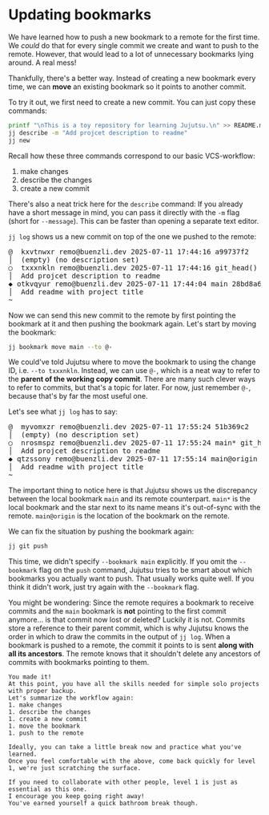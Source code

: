 # Updating bookmarks

We have learned how to push a new bookmark to a remote for the first time.
We _could_ do that for every single commit we create and want to push to the remote.
However, that would lead to a lot of unnecessary bookmarks lying around.
A real mess!

Thankfully, there's a better way.
Instead of creating a new bookmark every time, we can **move** an existing bookmark so it points to another commit.

To try it out, we first need to create a new commit.
You can just copy these commands:

```sh
printf "\nThis is a toy repository for learning Jujutsu.\n" >> README.md
jj describe -m "Add projcet description to readme"
jj new
```

Recall how these three commands correspond to our basic VCS-workflow:
1. make changes
1. describe the changes
1. create a new commit

There's also a neat trick here for the `describe` command:
If you already have a short message in mind, you can pass it directly with the `-m` flag (short for `--message`).
This can be faster than opening a separate text editor.

`jj log` shows us a new commit on top of the one we pushed to the remote:

<!-- generated by aha script -->
<pre class="aha">
<span class="bold "></span><span class="bold green ">@</span>  <span class="bold "></span><span class="bold highlighted purple ">k</span><span class="bold highlighted dimgray ">xvtnwxr</span><span class="bold "> </span><span class="bold yellow ">remo@buenzli.dev</span><span class="bold "> </span><span class="bold highlighted cyan ">2025-07-11 17:44:16</span><span class="bold "> </span><span class="bold highlighted blue ">a</span><span class="bold highlighted dimgray ">99737f2</span><span class="bold "></span>
│  <span class="bold "></span><span class="bold highlighted green ">(empty)</span><span class="bold "> </span><span class="bold highlighted green ">(no description set)</span><span class="bold "></span>
○  <span class="bold "></span><span class="bold purple ">t</span><span class="highlighted dimgray ">xxxnkln</span> <span class="yellow ">remo@buenzli.dev</span> <span class="cyan ">2025-07-11 17:44:16</span> <span class="green ">git_head()</span> <span class="bold "></span><span class="bold blue ">23</span><span class="highlighted dimgray ">2d89bf</span>
│  Add projcet description to readme
<span class="bold "></span><span class="bold highlighted cyan ">◆</span> <span class="bold "></span><span class="bold purple ">o</span><span class="highlighted dimgray ">tkvqyur</span> <span class="yellow ">remo@buenzli.dev</span> <span class="cyan ">2025-07-11 17:44:04</span> <span class="purple ">main</span> <span class="bold "></span><span class="bold blue ">28</span><span class="highlighted dimgray ">bd8a65</span>
│  Add readme with project title
~
</pre>

Now we can send this new commit to the remote by first pointing the bookmark at it and then pushing the bookmark again.
Let's start by moving the bookmark:

```sh
jj bookmark move main --to @-
```

We could've told Jujutsu where to move the bookmark to using the change ID, i.e. `--to txxxnkln`.
Instead, we can use `@-`, which is a neat way to refer to the **parent of the working copy commit**.
There are many such clever ways to refer to commits, but that's a topic for later.
For now, just remember `@-`, because that's by far the most useful one.

Let's see what `jj log` has to say:

<!-- generated by aha script -->
<pre class="aha">
<span class="bold "></span><span class="bold green ">@</span>  <span class="bold "></span><span class="bold highlighted purple ">m</span><span class="bold highlighted dimgray ">yvomxzr</span><span class="bold "> </span><span class="bold yellow ">remo@buenzli.dev</span><span class="bold "> </span><span class="bold highlighted cyan ">2025-07-11 17:55:24</span><span class="bold "> </span><span class="bold highlighted blue ">5</span><span class="bold highlighted dimgray ">1b369c2</span><span class="bold "></span>
│  <span class="bold "></span><span class="bold highlighted green ">(empty)</span><span class="bold "> </span><span class="bold highlighted green ">(no description set)</span><span class="bold "></span>
○  <span class="bold "></span><span class="bold purple ">n</span><span class="highlighted dimgray ">rosmspz</span> <span class="yellow ">remo@buenzli.dev</span> <span class="cyan ">2025-07-11 17:55:24</span> <span class="purple ">main*</span> <span class="green ">git_head()</span> <span class="bold "></span><span class="bold blue ">c</span><span class="highlighted dimgray ">59322ad</span>
│  Add projcet description to readme
<span class="bold "></span><span class="bold highlighted cyan ">◆</span> <span class="bold "></span><span class="bold purple ">q</span><span class="highlighted dimgray ">tzssony</span> <span class="yellow ">remo@buenzli.dev</span> <span class="cyan ">2025-07-11 17:55:14</span> <span class="purple ">main@origin</span> <span class="bold "></span><span class="bold blue ">3</span><span class="highlighted dimgray ">812d571</span>
│  Add readme with project title
~
</pre>

The important thing to notice here is that Jujutsu shows us the discrepancy between the local bookmark `main` and its remote counterpart.
`main*` is the local bookmark and the star next to its name means it's out-of-sync with the remote.
`main@origin` is the location of the bookmark on the remote.

We can fix the situation by pushing the bookmark again:

```sh
jj git push
```

This time, we didn't specify `--bookmark main` explicitly.
If you omit the `--bookmark` flag on the `push` command, Jujutsu tries to be smart about which bookmarks you actually want to push.
That usually works quite well.
If you think it didn't work, just try again with the `--bookmark` flag.

You might be wondering:
Since the remote requires a bookmark to receive commits and the `main` bookmark is **not** pointing to the first commit anymore... is that commit now lost or deleted?
Luckily it is not.
Commits store a reference to their parent commit, which is why Jujutsu knows the order in which to draw the commits in the output of `jj log`.
When a bookmark is pushed to a remote, the commit it points to is sent **along with all its ancestors**.
The remote knows that it shouldn't delete any ancestors of commits with bookmarks pointing to them.

```admonish success title="You've completed Level 0 ! 🎉"
You made it!
At this point, you have all the skills needed for simple solo projects with proper backup.
Let's summarize the workflow again:
1. make changes
1. describe the changes
1. create a new commit
1. move the bookmark
1. push to the remote

Ideally, you can take a little break now and practice what you've learned.
Once you feel comfortable with the above, come back quickly for level 1, we're just scratching the surface.

If you need to collaborate with other people, level 1 is just as essential as this one.
I encourage you keep going right away!
You've earned yourself a quick bathroom break though.
```
